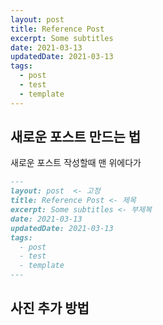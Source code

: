 ```yaml
---
layout: post
title: Reference Post
excerpt: Some subtitles
date: 2021-03-13
updatedDate: 2021-03-13 
tags:
  - post
  - test
  - template
---
```


## 새로운 포스트 만드는 법

새로운 포스트 작성할때 맨 위에다가

```md
---
layout: post  <- 고정
title: Reference Post <- 제목
excerpt: Some subtitles <- 부제복
date: 2021-03-13
updatedDate: 2021-03-13 
tags:
  - post
  - test
  - template
---
```

## 사진 추가 방법